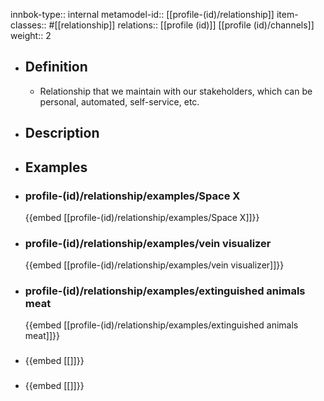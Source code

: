 innbok-type:: internal
metamodel-id:: [[profile-(id)/relationship]]
item-classes:: #[[relationship]]
relations:: [[profile (id)]] [[profile (id)/channels]]
weight:: 2

- ## Definition
  - Relationship that we maintain with our stakeholders, which can be personal, automated, self-service, etc.
- ## Description
- ## Examples
- ### profile-(id)/relationship/examples/Space X
  {{embed [[profile-(id)/relationship/examples/Space X]]}}
- ### profile-(id)/relationship/examples/vein visualizer
  {{embed [[profile-(id)/relationship/examples/vein visualizer]]}}
- ### profile-(id)/relationship/examples/extinguished animals meat
  {{embed [[profile-(id)/relationship/examples/extinguished animals meat]]}}
- ### 
  {{embed [[]]}}
- ### 
  {{embed [[]]}}


